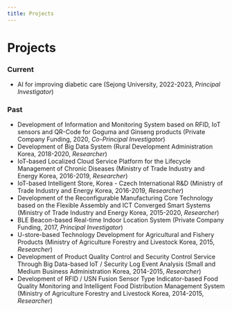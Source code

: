 ```yaml
---
title: Projects
---
```


# Projects

### Current
- AI for improving diabetic care (Sejong University, 2022-2023, *Principal Investigator*)

### Past 
- Development of Information and Monitoring System based on RFID, IoT sensors and QR-Code for Goguma and Ginseng products (Private Company Funding, 2020, *Co-Principal Investigator*)
- Development of Big Data System (Rural Development Administration Korea, 2018-2020,
*Researcher*)
- IoT-based Localized Cloud Service Platform for the Lifecycle Management of Chronic Diseases
(Ministry of Trade Industry and Energy Korea, 2016-2019, *Researcher*)
- IoT-based Intelligent Store, Korea - Czech International R&D (Ministry of Trade Industry and
Energy Korea, 2016-2019, *Researcher*)
- Development of the Reconfigurable Manufacturing Core Technology based on the Flexible
Assembly and ICT Converged Smart Systems (Ministry of Trade Industry and Energy Korea,
2015-2020, *Researcher*)
- BLE Beacon-based Real-time Indoor Location System (Private Company Funding, 2017, *Principal Investigator*)
- U-store-based Technology Development for Agricultural and Fishery Products (Ministry of
Agriculture Forestry and Livestock Korea, 2015, *Researcher*)
- Development of Product Quality Control and Security Control Service Through Big Data-based
IoT / Security Log Event Analysis (Small and Medium Business Administration Korea,
2014-2015, *Researcher*)
- Development of RFID / USN Fusion Sensor Type Indicator-based Food Quality Monitoring and
Intelligent Food Distribution Management System (Ministry of Agriculture Forestry and
Livestock Korea, 2014-2015, *Researcher*)